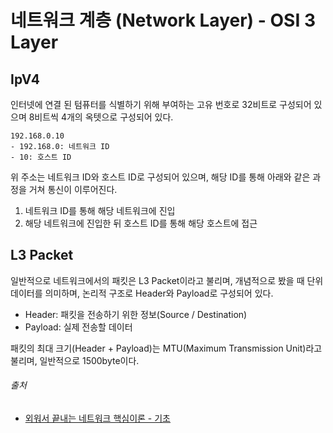 # 네트워크 계층 (Network Layer) - OSI 3 Layer

## IpV4

인터넷에 연결 된 텀퓨터를 식별하기 위해 부여하는 고유 번호로 32비트로 구성되어 있으며 8비트씩 4개의 옥텟으로 구성되어 있다.

```
192.168.0.10
- 192.168.0: 네트워크 ID
- 10: 호스트 ID
```

위 주소는 네트워크 ID와 호스트 ID로 구성되어 있으며, 해당 ID를 통해 아래와 같은 과정을 거쳐 통신이 이루어진다.

1. 네트워크 ID를 통해 해당 네트워크에 진입
2. 해당 네트워크에 진입한 뒤 호스트 ID를 통해 해당 호스트에 접근

## L3 Packet

일반적으로 네트워크에서의 패킷은 L3 Packet이라고 불리며, 개념적으로 봤을 때 단위 데이터를 의미하며, 논리적 구조로 Header와 Payload로 구성되어 있다.

- Header: 패킷을 전송하기 위한 정보(Source / Destination)
- Payload: 실제 전송할 데이터

패킷의 최대 크기(Header + Payload)는 MTU(Maximum Transmission Unit)라고 불리며, 일반적으로 1500byte이다.

###### 출처

- [외워서 끝내는 네트워크 핵심이론 - 기초](https://www.inflearn.com/course/네트워크-핵심이론-기초)